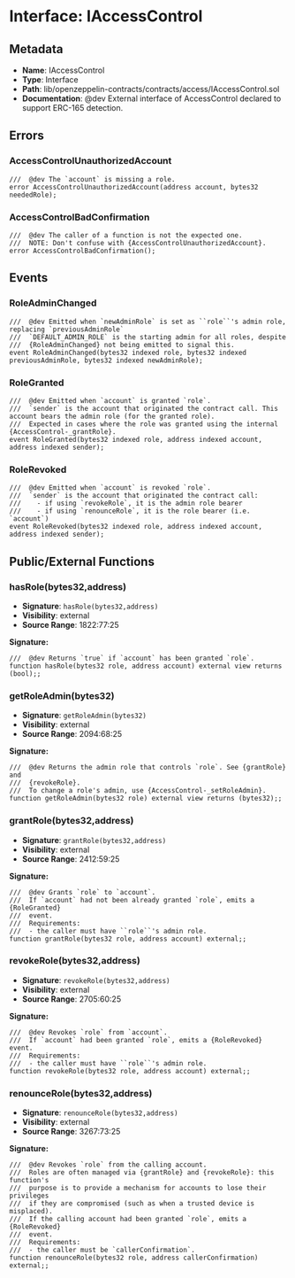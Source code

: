 # Interface: IAccessControl

## Metadata

- **Name**: IAccessControl
- **Type**: Interface
- **Path**: lib/openzeppelin-contracts/contracts/access/IAccessControl.sol
- **Documentation**:  @dev External interface of AccessControl declared to support ERC-165 detection.

## Errors

### AccessControlUnauthorizedAccount

```solidity
///  @dev The `account` is missing a role.
error AccessControlUnauthorizedAccount(address account, bytes32 neededRole);
```

### AccessControlBadConfirmation

```solidity
///  @dev The caller of a function is not the expected one.
///  NOTE: Don't confuse with {AccessControlUnauthorizedAccount}.
error AccessControlBadConfirmation();
```

## Events

### RoleAdminChanged

```solidity
///  @dev Emitted when `newAdminRole` is set as ``role``'s admin role, replacing `previousAdminRole`
///  `DEFAULT_ADMIN_ROLE` is the starting admin for all roles, despite
///  {RoleAdminChanged} not being emitted to signal this.
event RoleAdminChanged(bytes32 indexed role, bytes32 indexed previousAdminRole, bytes32 indexed newAdminRole);
```

### RoleGranted

```solidity
///  @dev Emitted when `account` is granted `role`.
///  `sender` is the account that originated the contract call. This account bears the admin role (for the granted role).
///  Expected in cases where the role was granted using the internal {AccessControl-_grantRole}.
event RoleGranted(bytes32 indexed role, address indexed account, address indexed sender);
```

### RoleRevoked

```solidity
///  @dev Emitted when `account` is revoked `role`.
///  `sender` is the account that originated the contract call:
///    - if using `revokeRole`, it is the admin role bearer
///    - if using `renounceRole`, it is the role bearer (i.e. `account`)
event RoleRevoked(bytes32 indexed role, address indexed account, address indexed sender);
```

## Public/External Functions

### hasRole(bytes32,address)

- **Signature**: `hasRole(bytes32,address)`
- **Visibility**: external
- **Source Range**: 1822:77:25

**Signature:**
```solidity
///  @dev Returns `true` if `account` has been granted `role`.
function hasRole(bytes32 role, address account) external view returns (bool);;
```

### getRoleAdmin(bytes32)

- **Signature**: `getRoleAdmin(bytes32)`
- **Visibility**: external
- **Source Range**: 2094:68:25

**Signature:**
```solidity
///  @dev Returns the admin role that controls `role`. See {grantRole} and
///  {revokeRole}.
///  To change a role's admin, use {AccessControl-_setRoleAdmin}.
function getRoleAdmin(bytes32 role) external view returns (bytes32);;
```

### grantRole(bytes32,address)

- **Signature**: `grantRole(bytes32,address)`
- **Visibility**: external
- **Source Range**: 2412:59:25

**Signature:**
```solidity
///  @dev Grants `role` to `account`.
///  If `account` had not been already granted `role`, emits a {RoleGranted}
///  event.
///  Requirements:
///  - the caller must have ``role``'s admin role.
function grantRole(bytes32 role, address account) external;;
```

### revokeRole(bytes32,address)

- **Signature**: `revokeRole(bytes32,address)`
- **Visibility**: external
- **Source Range**: 2705:60:25

**Signature:**
```solidity
///  @dev Revokes `role` from `account`.
///  If `account` had been granted `role`, emits a {RoleRevoked} event.
///  Requirements:
///  - the caller must have ``role``'s admin role.
function revokeRole(bytes32 role, address account) external;;
```

### renounceRole(bytes32,address)

- **Signature**: `renounceRole(bytes32,address)`
- **Visibility**: external
- **Source Range**: 3267:73:25

**Signature:**
```solidity
///  @dev Revokes `role` from the calling account.
///  Roles are often managed via {grantRole} and {revokeRole}: this function's
///  purpose is to provide a mechanism for accounts to lose their privileges
///  if they are compromised (such as when a trusted device is misplaced).
///  If the calling account had been granted `role`, emits a {RoleRevoked}
///  event.
///  Requirements:
///  - the caller must be `callerConfirmation`.
function renounceRole(bytes32 role, address callerConfirmation) external;;
```
